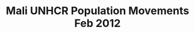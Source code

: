 ---
title: Mali UNHCR Population Movements Feb 2012
categories: 
    - data
geography: mali
partner: unhcr
cat: operations
year: 2012
layer: unhcr.situation_map_mali_24
api:
embed:
source: <a href="http://unhcr.org">UNHCR</a>
license: Public Domain
updated: 3/28/2012
description: This layer depicts armed conflict and population movements within Mali. Data obtained from the UN High Commissioner for Refugees's (UNHCR) [Mali Operation Information Sharing Portal](http://data.unhcr.org/MaliSituation/).
downloads:
    - type: MBTiles
      link: http://tiles.mapbox.com/unhcr/map/situation_map_mali_24

---